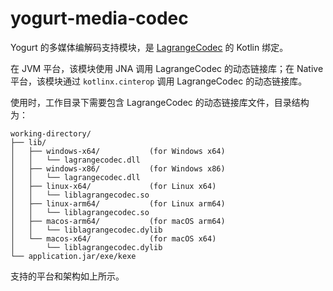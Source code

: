 # yogurt-media-codec

Yogurt 的多媒体编解码支持模块，是 [LagrangeCodec](https://github.com/LagrangeDev/LagrangeCodec) 的 Kotlin 绑定。

在 JVM 平台，该模块使用 JNA 调用 LagrangeCodec 的动态链接库；在 Native 平台，该模块通过 `kotlinx.cinterop` 调用 LagrangeCodec 的动态链接库。

使用时，工作目录下需要包含 LagrangeCodec 的动态链接库文件，目录结构为：

```
working-directory/
├── lib/
│   ├── windows-x64/           (for Windows x64)
│   │   └── lagrangecodec.dll
│   ├── windows-x86/           (for Windows x86)
│   │   └── lagrangecodec.dll
│   ├── linux-x64/             (for Linux x64)
│   │   └── liblagrangecodec.so
│   ├── linux-arm64/           (for Linux arm64)
│   │   └── liblagrangecodec.so
│   ├── macos-arm64/           (for macOS arm64)
│   │   └── liblagrangecodec.dylib
│   └── macos-x64/             (for macOS x64)
│       └── liblagrangecodec.dylib
└── application.jar/exe/kexe
```

支持的平台和架构如上所示。